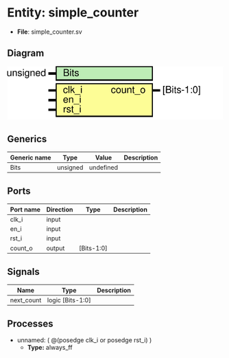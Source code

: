 
# Entity: simple_counter 
- **File**: simple_counter.sv

## Diagram
![Diagram](simple_counter.svg "Diagram")
## Generics

| Generic name | Type     | Value     | Description |
| ------------ | -------- | --------- | ----------- |
| Bits         | unsigned | undefined |             |

## Ports

| Port name | Direction | Type       | Description |
| --------- | --------- | ---------- | ----------- |
| clk_i     | input     |            |             |
| en_i      | input     |            |             |
| rst_i     | input     |            |             |
| count_o   | output    | [Bits-1:0] |             |

## Signals

| Name       | Type             | Description |
| ---------- | ---------------- | ----------- |
| next_count | logic [Bits-1:0] |             |

## Processes
- unnamed: ( @(posedge clk_i or posedge rst_i) )
  - **Type:** always_ff
